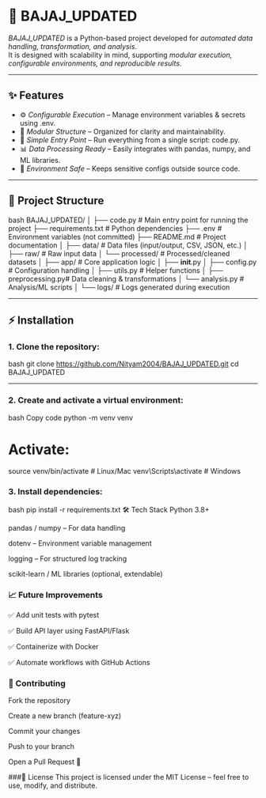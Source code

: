 # 🚀 BAJAJ_UPDATED

*BAJAJ_UPDATED* is a Python-based project developed for *automated data handling, transformation, and analysis*.  
It is designed with scalability in mind, supporting *modular execution, configurable environments, and reproducible results*.  

---

## ✨ Features
- ⚙ *Configurable Execution* – Manage environment variables & secrets using .env.  
- 📂 *Modular Structure* – Organized for clarity and maintainability.  
- 🐍 *Simple Entry Point* – Run everything from a single script: code.py.  
- 📊 *Data Processing Ready* – Easily integrates with pandas, numpy, and ML libraries.  
- 🔐 *Environment Safe* – Keeps sensitive configs outside source code.  

---

## 📁 Project Structure
bash
BAJAJ_UPDATED/
│
├── code.py             # Main entry point for running the project
├── requirements.txt    # Python dependencies
├── .env                # Environment variables (not committed)
├── README.md           # Project documentation
│
├── data/               # Data files (input/output, CSV, JSON, etc.)
│   ├── raw/            # Raw input data
│   └── processed/      # Processed/cleaned datasets
│
├── app/                # Core application logic
│   ├── __init__.py
│   ├── config.py       # Configuration handling
│   ├── utils.py        # Helper functions
│   ├── preprocessing.py# Data cleaning & transformations
│   └── analysis.py     # Analysis/ML scripts
│
└── logs/               # Logs generated during execution

---

## ⚡ Installation

### 1. Clone the repository:
bash
git clone https://github.com/Nityam2004/BAJAJ_UPDATED.git
cd BAJAJ_UPDATED

---

### 2. Create and activate a virtual environment:
bash
Copy code
python -m venv venv
# Activate:
source venv/bin/activate   # Linux/Mac
venv\Scripts\activate      # Windows

### 3. Install dependencies:
bash
pip install -r requirements.txt
🛠 Tech Stack
Python 3.8+

pandas / numpy – For data handling

dotenv – Environment variable management

logging – For structured log tracking

scikit-learn / ML libraries (optional, extendable)


### 📈 Future Improvements
✅ Add unit tests with pytest

✅ Build API layer using FastAPI/Flask

✅ Containerize with Docker

✅ Automate workflows with GitHub Actions

### 🤝 Contributing
Fork the repository

Create a new branch (feature-xyz)

Commit your changes

Push to your branch

Open a Pull Request 🚀

###📜 License
This project is licensed under the MIT License – feel free to use, modify, and distribute.
